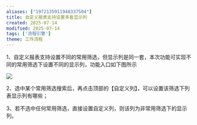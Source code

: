 ```yaml
---
aliases: ["1972135911948337504"]
title: 自定义报表支持设置多套显示列
created: 2025-07-14
modified: 2025-07-14
tags: ['流程引擎']
theme: 工作流程
---
```


1、自定义报表支持设置不同的常用筛选，但显示列是同一套，本次功能可实现不同的常用筛选下设置不同的显示列，功能入口如下图所示

![](9678bfbbe29424772b38a5383a2b8351.jpg)

2、选中某个常用筛选搜索后，再点击顶部的【自定义列】，可以设置该筛选下列表显示列有哪些；

3、若不选中任何常用筛选，直接设置自定义列，则该列为非常用筛选下的显示列。